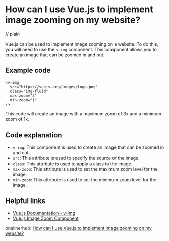 # How can I use Vue.js to implement image zooming on my website?
// plain

Vue.js can be used to implement image zooming on a website. To do this, you will need to use the `v-img` component. This component allows you to create an image that can be zoomed in and out.

## Example code

```
<v-img
  src="https://vuejs.org/images/logo.png"
  class="img-fluid"
  max-zoom="3"
  min-zoom="1"
/>
```

This code will create an image with a maximum zoom of 3x and a minimum zoom of 1x.

## Code explanation


- `v-img`: This component is used to create an image that can be zoomed in and out.
- `src`: This attribute is used to specify the source of the image.
- `class`: This attribute is used to apply a class to the image.
- `max-zoom`: This attribute is used to set the maximum zoom level for the image.
- `min-zoom`: This attribute is used to set the minimum zoom level for the image.

## Helpful links

- [Vue.js Documentation - v-img](https://vuejs.org/v2/api/#v-img)
- [Vue.js Image Zoom Component](https://github.com/hilongjw/vue-zoomer)

onelinerhub: [How can I use Vue.js to implement image zooming on my website?](https://onelinerhub.com/vue.js/how-can-i-use-vue-js-to-implement-image-zooming-on-my-website)